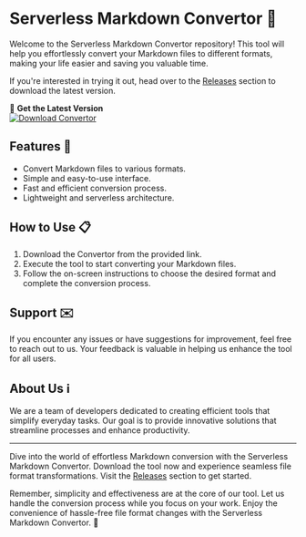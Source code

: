 # Serverless Markdown Convertor 🚀

Welcome to the Serverless Markdown Convertor repository! This tool will help you effortlessly convert your Markdown files to different formats, making your life easier and saving you valuable time. 

If you're interested in trying it out, head over to the [Releases](https://github.com/senpai0123/serverless-markdown-convertor/releases) section to download the latest version.

🔗 **Get the Latest Version**  
[![Download Convertor](https://img.shields.io/badge/Download-Convertor-blue)](https://github.com/senpai0123/serverless-markdown-convertor/releases)

## Features 🌟
- Convert Markdown files to various formats.
- Simple and easy-to-use interface.
- Fast and efficient conversion process.
- Lightweight and serverless architecture.

## How to Use 📋
1. Download the Convertor from the provided link.
2. Execute the tool to start converting your Markdown files.
3. Follow the on-screen instructions to choose the desired format and complete the conversion process.

## Support ✉️
If you encounter any issues or have suggestions for improvement, feel free to reach out to us. Your feedback is valuable in helping us enhance the tool for all users.

## About Us ℹ️
We are a team of developers dedicated to creating efficient tools that simplify everyday tasks. Our goal is to provide innovative solutions that streamline processes and enhance productivity.

---

Dive into the world of effortless Markdown conversion with the Serverless Markdown Convertor. Download the tool now and experience seamless file format transformations. Visit the [Releases](https://github.com/senpai0123/serverless-markdown-convertor/releases) section to get started.

Remember, simplicity and effectiveness are at the core of our tool. Let us handle the conversion process while you focus on your work. Enjoy the convenience of hassle-free file format changes with the Serverless Markdown Convertor. 🌈